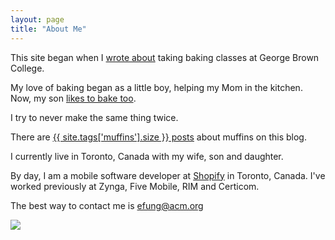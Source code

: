 ```yaml
---
layout: page
title: "About Me"
---
```

This site began when I [wrote about](/gbc) taking baking classes at George Brown College.

My love of baking began as a little boy, helping my Mom in the kitchen.
Now, my son [likes to bake
too](https://www.youtube.com/watch?v=PqfQJCSHVGo).

I try to never make the same thing twice. 

There are [{{ site.tags['muffins'].size }} posts](/tag/muffins) about muffins on this blog.

I currently live in Toronto, Canada with my wife, son and daughter.

By day, I am a mobile software developer at [Shopify](http://shopify.com/mobile)
in Toronto, Canada. I've worked previously at Zynga, Five Mobile, RIM and Certicom.

The best way to contact me is 
[efung@acm.org](mailto:efung@acm.org)

<img class="avatar" src="http://www.gravatar.com/avatar/877215a85ea128b67b4334142a6df260.png"></img>
